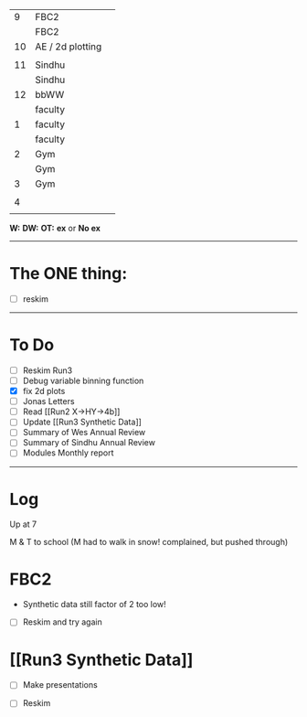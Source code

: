 
|     |                  |     |
| --- | ---------------- | --- |
| 9   | FBC2             |     |
|     | FBC2             |     |
| 10  | AE / 2d plotting |     |
|     |                  |     |
| 11  | Sindhu           |     |
|     | Sindhu           |     |
| 12  | bbWW             |     |
|     | faculty          |     |
| 1   | faculty          |     |
|     | faculty          |     |
| 2   | Gym              |     |
|     | Gym              |     |
| 3   | Gym              |     |
|     |                  |     |
| 4   |                  |     |
|     |                  |     |

**W:**
**DW:**
**OT:**
**ex** or **No ex**

---
# The ONE thing: 
- [ ] reskim

---
# To Do

- [ ] Reskim Run3
- [ ] Debug variable binning function
- [x] fix 2d plots
- [ ] Jonas Letters
- [ ] Read [[Run2 X->HY->4b]]
- [ ] Update [[Run3 Synthetic Data]]
- [ ] Summary of Wes Annual Review
- [ ] Summary of Sindhu Annual Review
- [ ] Modules Monthly report

---

# Log

Up at 7 

M & T to school (M had to walk in snow! complained, but pushed through)

# FBC2
- Synthetic data still factor of 2 too low!
- [ ] Reskim and try again

# [[Run3 Synthetic Data]]
- [ ] Make presentations
- [ ] Reskim

